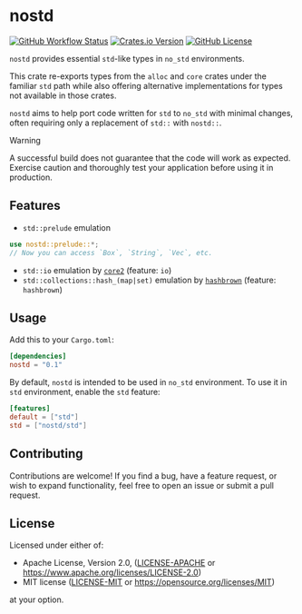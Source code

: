 # nostd

[![GitHub Workflow Status](https://img.shields.io/github/actions/workflow/status/nostd-rs/nostd/ci.yml?event=push)](https://github.com/nostd-rs/nostd)
[![Crates.io Version](https://img.shields.io/crates/v/nostd)](https://crates.io/crates/nostd)
[![GitHub License](https://img.shields.io/badge/license-MIT%2FApache2-blue)](#LICENSE)

`nostd` provides essential `std`-like types in `no_std` environments.

This crate re-exports types from the `alloc` and `core` crates under the
familiar `std` path while also offering alternative implementations for
types not available in those crates.

`nostd` aims to help port code written for `std` to `no_std` with minimal
changes, often requiring only a replacement of `std::` with `nostd::`.

> [!WARNING]
> A successful build does not guarantee that the code will work as expected.
> Exercise caution and thoroughly test your application before using it in
> production.

## Features

- `std::prelude` emulation
```rs
use nostd::prelude::*;
// Now you can access `Box`, `String`, `Vec`, etc.
```
- `std::io` emulation by [`core2`] (feature: `io`)
- `std::collections::hash_(map|set)` emulation by [`hashbrown`]
  (feature: `hashbrown`)

[`core2`]: https://crates.io/crates/core2
[`hashbrown`]: https://crates.io/crates/hashbrown

## Usage

Add this to your `Cargo.toml`:

```toml
[dependencies]
nostd = "0.1"
```

By default, `nostd` is intended to be used in `no_std` environment. To use
it in `std` environment, enable the `std` feature:

```toml
[features]
default = ["std"]
std = ["nostd/std"]
```

## Contributing

Contributions are welcome! If you find a bug, have a feature request, or wish
to expand functionality, feel free to open an issue or submit a pull request.

## License

Licensed under either of:

* Apache License, Version 2.0, ([LICENSE-APACHE](LICENSE-APACHE) or https://www.apache.org/licenses/LICENSE-2.0)
* MIT license ([LICENSE-MIT](LICENSE-MIT) or https://opensource.org/licenses/MIT)

at your option.
